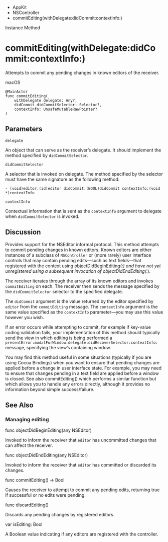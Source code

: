 

- AppKit
- NSController
-  commitEditing(withDelegate:didCommit:contextInfo:) 

Instance Method

# commitEditing(withDelegate:didCommit:contextInfo:)

Attempts to commit any pending changes in known editors of the receiver.

macOS

``` source
@MainActor
func commitEditing(
    withDelegate delegate: Any?,
    didCommit didCommitSelector: Selector?,
    contextInfo: UnsafeMutableRawPointer?
)
```

## Parameters 

`delegate`  

An object that can serve as the receiver’s delegate. It should implement the method specified by `didCommitSelector`.

`didCommitSelector`  

A selector that is invoked on delegate. The method specified by the selector must have the same signature as the following method:

```
- (void)editor:(id)editor didCommit:(BOOL)didCommit contextInfo:(void  *)contextInfo
```

`contextInfo`  

Contextual information that is sent as the `contextInfo` argument to delegate when `didCommitSelector` is invoked.

## Discussion

Provides support for the NSEditor informal protocol. This method attempts to commit pending changes in known editors. Known editors are either instances of a subclass of `NSController` or (more rarely) user interface controls that may contain pending edits—such as text fields—that registered with the context using objectDidBeginEditing(_:) and have not yet unregistered using a subsequent invocation of objectDidEndEditing(_:).

The receiver iterates through the array of its known editors and invokes `commitEditing` on each. The receiver then sends the message specified by the `didCommitSelector` selector to the specified delegate.

The `didCommit` argument is the value returned by the editor specified by `editor` from the `commitEditing` message. The `contextInfo` argument is the same value specified as the `contextInfo` parameter—you may use this value however you wish.

If an error occurs while attempting to commit, for example if key-value coding validation fails, your implementation of this method should typically send the view in which editing is being performed a `presentError:modalForWindow:delegate:didRecoverSelector:contextInfo:` message, specifying the view’s containing window.

You may find this method useful in some situations (typically if you are using Cocoa Bindings) when you want to ensure that pending changes are applied before a change in user interface state. For example, you may need to ensure that changes pending in a text field are applied before a window is closed. See also commitEditing() which performs a similar function but which allows you to handle any errors directly, although it provides no information beyond simple success/failure.

## See Also

### Managing editing

func objectDidBeginEditing(any NSEditor)

Invoked to inform the receiver that `editor` has uncommitted changes that can affect the receiver.

func objectDidEndEditing(any NSEditor)

Invoked to inform the receiver that `editor` has committed or discarded its changes.

func commitEditing() -> Bool

Causes the receiver to attempt to commit any pending edits, returning true if successful or no edits were pending.

func discardEditing()

Discards any pending changes by registered editors.

var isEditing: Bool

A Boolean value indicating if any editors are registered with the controller.

